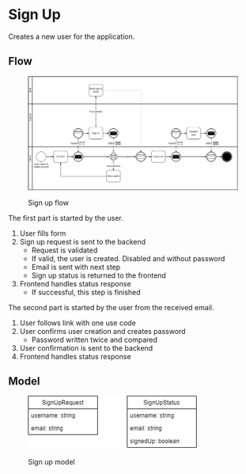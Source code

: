 # Sign Up

Creates a new user for the application.

## Flow

<figure><img src="../../.gitbook/assets/sign_up_bpmn.drawio.png" alt=""><figcaption><p>Sign up flow</p></figcaption></figure>

The first part is started by the user.

1. User fills form
2. Sign up request is sent to the backend
   * Request is validated
   * If valid, the user is created. Disabled and without password
   * Email is sent with next step
   * Sign up status is returned to the frontend
3. Frontend handles status response
   * If successful, this step is finished

The second part is started by the user from the received email.

1. User follows link with one use code
2. User confirms user creation and creates password
   * Password written twice and compared
3. User confirmation is sent to the backend
4. Frontend handles status response

## Model

<figure><img src="../../.gitbook/assets/sign_up_model.drawio.png" alt=""><figcaption><p>Sign up model</p></figcaption></figure>
